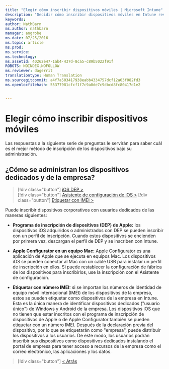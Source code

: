 ```yaml
---
title: "Elegir cómo inscribir dispositivos móviles | Microsoft Intune"
description: "Decidir cómo inscribir dispositivos móviles en Intune respondiendo a unas preguntas sencillas"
keywords: 
author: NathBarn
ms.author: nathbarn
manager: angrobe
ms.date: 07/25/2016
ms.topic: article
ms.prod: 
ms.service: 
ms.technology: 
ms.assetid: 40262e47-1ab4-437d-8ca5-c89b5022f91f
ROBOTS: NOINDEX,NOFOLLOW
ms.reviewer: dagerrit
translationtype: Human Translation
ms.sourcegitcommit: a4f7a503417938eabb4334757dcf12a63f082fd3
ms.openlocfilehash: 55377981cfcf1f7c9a0de7c9dbcd8fc80417d1e2


---
```

# Elegir cómo inscribir dispositivos móviles

Las respuestas a la siguiente serie de preguntas le servirán para saber cuál es el mejor método de inscripción de los dispositivos bajo su administración.

## **¿Cómo se administran los dispositivos dedicados y de la empresa?**

  > [!div class="button"]
[iOS DEP >](/intune/deploy-use/ios-device-enrollment-program-in-microsoft-intune)  
> [!div class="button"]
[Asistente de configuración de iOS >](/intune/deploy-use/ios-setup-assistant-enrollment-in-microsoft-intune)
> [!div class="button"]
[Etiquetar con IMEI >](/intune/deploy-use/specify-corporate-owned-devices-with-international-mobile-equipment-identity-imei-numbers)

  Puede inscribir dispositivos corporativos con usuarios dedicados de las maneras siguientes:

  - **Programa de inscripción de dispositivos (DEP) de Apple:** los dispositivos iOS adquiridos o administrados con DEP se pueden inscribir con un perfil de inscripción. Cuando estos dispositivos se encienden por primera vez, descargan el perfil de DEP y se inscriben con Intune.

  - **Apple Configurator en un equipo Mac:** Apple Configurator es una aplicación de Apple que se ejecuta en equipos Mac. Los dispositivos iOS se pueden conectar al Mac con un cable USB para instalar un perfil de inscripción en ellos. Si puede restablecer la configuración de fábrica de los dispositivos para inscribirlos, use la inscripción con el Asistente de configuración.

  - **Etiquetar con número IMEI:** si se importan los números de identidad de equipo móvil internacional (IMEI) de los dispositivos de la empresa, estos se pueden etiquetar como dispositivos de la empresa en Intune. Esta es la única manera de identificar dispositivos dedicados ("usuario único") de Windows y Android de la empresa. Los dispositivos iOS que no tienen que estar inscritos con el programa de inscripción de dispositivos de Apple o de Apple Configurator también se pueden etiquetar con un número IMEI. Después de la declaración previa del dispositivo, por lo que se etiquetarán como "empresa", puede distribuir los dispositivos a los usuarios. De este modo, los usuarios podrán inscribir sus dispositivos como dispositivos dedicados instalando el portal de empresa para tener acceso a recursos de la empresa como el correo electrónico, las aplicaciones y los datos.

  > [!div class="button"]
  [< Atrás](choose-how-to-enroll-devices3.md)



<!--HONumber=Oct16_HO4-->


